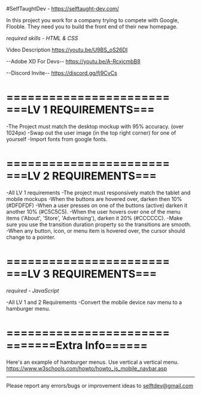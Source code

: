 #SelfTaughtDev - https://selftaught-dev.com/

In this project you work for a company trying to compete with Google, Flooble.
They need you to build the front end of their new homepage.

*required skills - HTML & CSS*

Video Description
https://youtu.be/U9BS_oS26DI

--Adobe XD For Devs--
https://youtu.be/A-RcxjcmbB8

--Discord Invite--
https://discord.gg/fj9CvCs

=======================
===LV 1 REQUIREMENTS===
=======================

-The Project must match the desktop mockup with 95% accuracy. (over 1024px)
-Swap out the user image (in the top right corner) for one of yourself
-Import fonts from google fonts.

=======================
===LV 2 REQUIREMENTS===
=======================

-All LV 1 requirements
-The project must responsively match the tablet and mobile mockups
-When the buttons are hovered over, darken then 10% (#DFDFDF)
-When a user presses on one of the buttons (active) darken it another
10% (#C5C5C5).
-When the user hovers over one of the menu items ('About', 'Store',
'Advertising'), darken it 20% (#CCCCCC).
-Make sure you use the transition duration property so the transitions are
smooth.
-When any button, icon, or menu item is hovered over, the cursor should change
to a pointer.

=======================
===LV 3 REQUIREMENTS===
=======================

*required - JavaScript*

-All LV 1 and 2 Requirements
-Convert the mobile device nav menu to a hamburger menu.

=======================
=======Extra Info======
=======================

Here's an example of hamburger menus. Use vertical a vertical menu.
https://www.w3schools.com/howto/howto_js_mobile_navbar.asp

-----
Please report any errors/bugs or improvement ideas to selftdev@gmail.com
